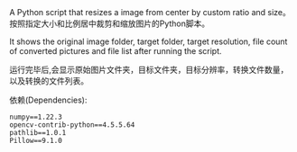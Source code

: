 A Python script that resizes a image from center by custom ratio and size。
按照指定大小和比例居中裁剪和缩放图片的Python脚本。

It shows the original image folder, target folder, target resolution, file count of converted pictures and file list after running the script.

运行完毕后,会显示原始图片文件夹，目标文件夹，目标分辨率，转换文件数量，以及转换的文件列表。


依赖(Dependencies):
```
numpy==1.22.3
opencv-contrib-python==4.5.5.64
pathlib==1.0.1
Pillow==9.1.0
```
